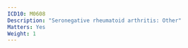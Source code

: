 ```yaml
---
ICD10: M0608
Description: "Seronegative rheumatoid arthritis: Other"
Matters: Yes
Weight: 1
---
```

